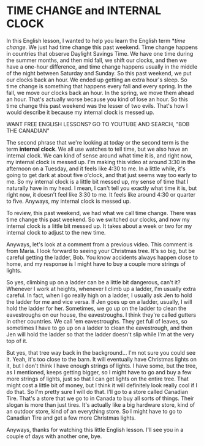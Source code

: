 # TIME CHANGE and INTERNAL CLOCK

In this English lesson, I wanted to help you learn the English term **time change*. We just had time change this past weekend. Time change happens in countries that observe Daylight Savings Time. We have one time during the summer months, and then mid fall, we shift our clocks, and then we have a one-hour difference, and time change happens usually in the middle of the night between Saturday and Sunday. So this past weekend, we put our clocks back an hour. We ended up getting an extra hour's sleep. So time change is something that happens every fall and every spring. In the fall, we move our clocks back an hour. In the spring, we move them ahead an hour. That's actually worse because you kind of lose an hour. So this time change this past weekend was the lesser of two evils. That's how I would describe it because my internal clock is messed up.

WANT FREE ENGLISH LESSONS? GO TO YOUTUBE AND SEARCH, "BOB THE CANADIAN"

The second phrase that we're looking at today or the second term is the term **internal clock**. We all use watches to tell time, but we also have an internal clock. We can kind of sense around what time it is, and right now, my internal clock is messed up. I'm making this video at around 3:30 in the afternoon on a Tuesday, and it feels like 4:30 to me. In a little while, it's going to get dark at about five o'clock, and that just seems way too early to me. So my internal clock is a little bit messed up, my sense of time that I naturally have in my head. I mean, I can't tell you exactly what time it is, but right now, it doesn't feel like 3:30 to me. It feels like around 4:30 or quarter to five. Anyways, my internal clock is messed up.

To review, this past weekend, we had what we call time change. There was time change this past weekend. So we switched our clocks, and now my internal clock is a little bit messed up. It takes about a week or two for my internal clock to adjust to the new time.

Anyways, let's look at a comment from a previous video. This comment is from Maria. I look forward to seeing your Christmas tree. It's so big, but be careful getting the ladder, Bob. You know accidents always happen close to home, and my response is I might have to buy a couple more strings of lights.

So yes, climbing up on a ladder can be a little bit dangerous, can't it? Whenever I work at heights, whenever I climb up a ladder, I'm usually extra careful. In fact, when I go really high on a ladder, I usually ask Jen to hold the ladder for me and vice versa. If Jen goes up on a ladder, usually, I will hold the ladder for her. Sometimes, we go up on the ladder to clean the eavestroughs on our house, the eavestroughs. I think they're called gutters in other countries. We call 'em eavestroughs. They get full of leaves, so sometimes I have to go up on a ladder to clean the eavestrough, and then Jen will hold the ladder so that the ladder doesn't slip while I'm at the very top of it.

But yes, that tree way back in the background... I'm not sure you could see it. Yeah, it's too close to the barn. It will eventually have Christmas lights on it, but I don't think I have enough strings of lights. I have some, but the tree, as I mentioned, keeps getting bigger, so I might have to go and buy a few more strings of lights, just so that I can get lights on the entire tree. That might cost a little bit of money, but I think it will definitely look really cool if I do that. So I'm pretty sure I will do that. I'll go to a store called Canadian Tire. That's a store that we go to in Canada to buy all sorts of things. Their slogan is more than just tires. It's actually like a big hardware store, kind of an outdoor store, kind of an everything store. So I might have to go to Canadian Tire and get a few more Christmas lights.

Anyways, thanks for watching this little English lesson. I'll see you in a couple of days with another one, bye.
